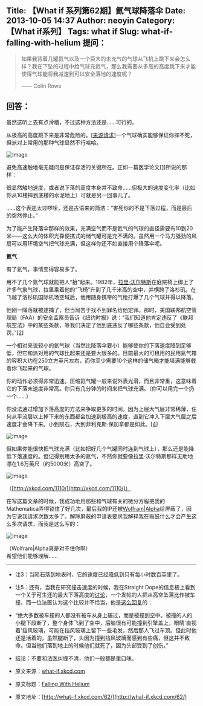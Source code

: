 Title: 【What if 系列第62期】氦气球降落伞
Date: 2013-10-05 14:37
Author: neoyin
Category: 【What if系列】
Tags: what if
Slug: what-if-falling-with-helium
提问：
-----

> 如果我背着几罐氦气以及一个巨大的未充气的气球从飞机上跳下来会怎么样？我在下坠的过程中给气球充氦气，那么我需要从多高的高度跳下来才能使得气球能将我减速到可以安全落地的速度呢？
>
> —— Colin Rowe

回答：
-----

虽然这听上去有点滑稽，不过这种方法还是……可行的。

从极高的高度跳下来是非常危险的。[[来源请求](https://en.wikipedia.org/wiki/Philippine_Republic_Presidential_Unit_Citation)]一个气球确实能够保证你摔不死，但派对上常用的那种气球显然不行哈哈。

![image](http://b.hiphotos.bdimg.com/album/s%3D550%3Bq%3D90%3Bc%3Dxiangce%2C100%2C100/sign=af042ed8af6eddc422e7b4fe09e0c7c0/1ad5ad6eddc451da203b0cd6b4fd5266d0163239.jpg?referer=4a34824841a98226e1d61f177ed8&x=.jpg)

避免高速触地毫无疑问是保证存活的关键所在。正如一篇医学论文[[1]](http://injuryprevention.bmj.com/content/6/1/62.3.long)所说的那样：

很显然触地速度，或者说下落的高度本身并不致命……但极大的速度变化率（比如你从10楼摔到底楼的水泥地上）可就是另一回事儿了。

<!--more-->

……这个表述太过啰嗦，还是古语来的简洁：“害死你的不是下落过程，而是最后的突然停止。”

为了能产生降落伞那样的效果，充满空气而不是氦气的气球的直径需要有10到20米——这么大的体积光靠便携式的储气罐可是充不满的。虽然用一个马力强劲的风扇可以用环境空气把气球充满，但这样你还不如直接用个降落伞呢。

**氦气**

有了氦气，事情变得容易多了。

用不了几个氦气球就能把人“抬”起来。1982年，[拉里·沃尔特斯](https://en.wikipedia.org/wiki/Larry_Walters)在庭院椅上绑上了许多气象气球，拉里乘着他的“飞椅”升到了几千米高的空中，并横跨了洛杉矶。在飞越了洛杉矶国际机场空域后，他用随身携带的气枪打爆了几个气球并得以降落。

他刚一降落就被逮捕了，但当局苦于找不到罪名给他定罪。那时，美国联邦航空管理局（FAA）的安全监察员告诉《纽约时报》说：“我们知道他肯定违反了《联邦航空法》中的某些条款，等我们决定了他到底违反了哪些条款，他自会受到处罚。”[[2]](http://www.nytimes.com/1982/07/04/us/armchair-airman-says-flight-fulfilled-his-lifelong-dream.html?pagewanted=all)

一个相对来说较小的氦气球（当然比降落伞要小）能够使你的下落速度降到足够低，但它和派对用的气球比起来还是要大很多的。目前最大的可租用的民用氦气箱的容积大约在250立方英尺左右，而你至少需要10个这样的储气箱才能填满能够载着你飞起来的气球。

你的动作必须得非常迅速。压缩氦气罐一般来说外表光滑，而且非常重，这意味着它的下落末速度非常高。你只有几分钟的时间来把气球充满。（你可以用完一个扔一个……）

你没法通过增加下落高度的方法来争取更多的时间。因为上层大气层非常稀薄，任何从平流层以上掉下来的东西都会加速到极高的速度，直到它冲入下层大气层之后速度才会降下来。小到陨石，大到菲利克斯·保加拿都是如此。[[4]](http://blog.wolfram.com/2012/10/24/falling-faster-than-the-speed-of-sound/)

![image](http://g.hiphotos.bdimg.com/album/s%3D550%3Bq%3D90%3Bc%3Dxiangce%2C100%2C100/sign=65a5855cfa1986184547ef817ad65f4e/b151f8198618367a0c0a7fe02c738bd4b31ce508.jpg?referer=8783139a5bee3d6d7bd1b2fb4306&x=.jpg)

但如果你能很快把气球充满（比如把好几个气罐同时连到气球上），那么还是能降低下落速度的。但记得别用太多的氦气，不然你就要像拉里·沃尔特斯那样无助地漂在1.6万英尺（约5000米）高空了。

<img alt></img>![image](http://a.hiphotos.bdimg.com/album/s%3D550%3Bq%3D90%3Bc%3Dxiangce%2C100%2C100/sign=fa8954d4f0d3572c62e29cd9ba28121a/63d9f2d3572c11df59b4bc1e612762d0f703c2a2.jpg?referer=ea146702dbf9d72a4e73252d2e60&x=.jpg)

（[http://xkcd.com/1110/](http://xkcd.com/1110/)）

在写这篇文章的时候，我成功地用那些和气球有关的微分方程把我的Mathematica弄得锁住了好几次，最后我的IP还被[Wolfram|Alpha](http://www.wolframalpha.com/input/?i=how+many+days+have+i+been+alive)给屏蔽了，因为它说我请求次数太多了。解除屏蔽的申请表要求我解释我在捣鼓什么才会产生这么多次请求，而我是这么写的：

![image](http://g.hiphotos.bdimg.com/album/s%3D550%3Bq%3D90%3Bc%3Dxiangce%2C100%2C100/sign=6fc3fd98d343ad4ba22e46c5b2392b92/c995d143ad4bd113c500b70f58afa40f4bfb0539.jpg?referer=3d2486118501a18ba9fc267f63d8&x=.jpg)

<div>
（Wolfram|Alpha真是对不住你啊）

</div>
希望他们能够理解……

* * * * *

-   注3：当陨石落到地表时，它的速度已经[降低](http://www.geology.wisc.edu/~museum/meteorite.html)到只有每小时数百英里了。
-   注5：还有，当我在研究撞击速度的时候，我在Straight
    Dope的信息板上看到一个关于可生还的最大下落高度的[讨论](http://boards.straightdope.com/sdmb/showthread.php?t=361878)，一个发帖的人把从高空坠落比作被车撞，而一位法医认为这个比较并不恰当，他是[这么回复](http://boards.straightdope.com/sdmb/showpost.php?p=7180162&postcount=40)的：
-   “绝大多数被车撞的人都没有被车从身上碾过，而是被撞到空中。被撞的人的小腿下段断了，整个身体飞到了空中，后脑很有可能撞到引擎盖上，眼睛'直视着'挡风玻璃，可能在挡风玻璃上留下一些毛发，然后那人飞过车顶。但此时他还是活着的，虽然腿断了，头因为撞到挡风玻璃而感到有些痛，但这并不致命。但当他们落到地上的时候他们就死了，因为头部受到了创伤。”
-   结论：不要和法医纠缠不清，他们一般都是重口味。

-   原文来源：[what-if.xkcd.com](http://what-if.xkcd.com/62/)
-   原文标题：[Falling With
    Helium](http://source.yeeyan.org/view/494014_adf "Falling With Helium")
-   原文地址：[http://what-if.xkcd.com/62/](http://what-if.xkcd.com/62/)


